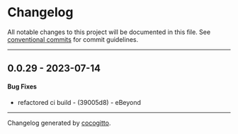 # Changelog
All notable changes to this project will be documented in this file. See [conventional commits](https://www.conventionalcommits.org/) for commit guidelines.

- - -
## 0.0.29 - 2023-07-14
#### Bug Fixes
- refactored ci build - (39005d8) - eBeyond

- - -

Changelog generated by [cocogitto](https://github.com/cocogitto/cocogitto).